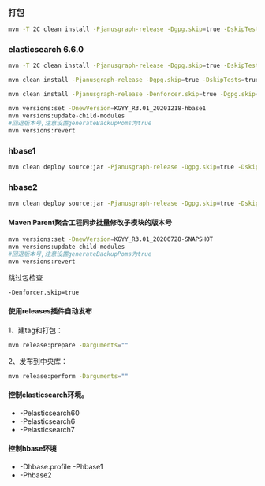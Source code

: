 ### 打包
```bash
mvn -T 2C clean install -Pjanusgraph-release -Dgpg.skip=true -DskipTests=true -Dtest.skip.tp=true -Drat.skip=true
```
### elasticsearch 6.6.0
```bash
mvn -T 2C clean install -Pjanusgraph-release -Dgpg.skip=true -DskipTests=true -Dtest.skip.tp=true -Drat.skip=true -Pelasticsearch6 -Dhbase.profile -Phbase1 -Delasticsearch.version=6.6.0
```
```bash
mvn clean install -Pjanusgraph-release -Dgpg.skip=true -DskipTests=true -Dtest.skip.tp=true -Drat.skip=true -Pelasticsearch6 -Dhbase.profile -Phbase1 -Delasticsearch.version=6.6.0 -Dmaven.javadoc.skip=true
```
```bash
mvn clean install -Pjanusgraph-release -Denforcer.skip=true -Dgpg.skip=true -DskipTests=true -Dtest.skip.tp=true -Drat.skip=true -Denforcer.skip=true -Pelasticsearch6 -Delasticsearch.version=6.6.0 -Dmaven.javadoc.skip=true
```
```bash
mvn versions:set -DnewVersion=KGYY_R3.01_20201218-hbase1
mvn versions:update-child-modules
#回退版本号,注意设置generateBackupPoms为true
mvn versions:revert
```
### hbase1
```bash
mvn clean deploy source:jar -Pjanusgraph-release -Dgpg.skip=true -DskipTests=true -Dtest.skip.tp=true -Drat.skip=true -Denforcer.skip=true -Pelasticsearch6 -Dhbase.profile -Phbase1 -Delasticsearch.version=6.6.0
```
### hbase2
```bash
mvn clean deploy source:jar -Pjanusgraph-release -Dgpg.skip=true -DskipTests=true -Dtest.skip.tp=true -Drat.skip=true -Denforcer.skip=true -Pelasticsearch6 -Delasticsearch.version=6.6.0
```
#### Maven Parent聚合工程同步批量修改子模块的版本号
```bash
mvn versions:set -DnewVersion=KGYY_R3.01_20200728-SNAPSHOT
mvn versions:update-child-modules
#回退版本号,注意设置generateBackupPoms为true
mvn versions:revert
```
跳过包检查
```bash
-Denforcer.skip=true
```
#### 使用releases插件自动发布
1、建tag和打包：
```bash
mvn release:prepare -Darguments=""
```
2、发布到中央库：
```bash
mvn release:perform -Darguments=""
```
#### 控制elasticsearch环境。
* -Pelasticsearch60
* -Pelasticsearch6
* -Pelasticsearch7
#### 控制hbase环境
* -Dhbase.profile -Phbase1
* -Phbase2
